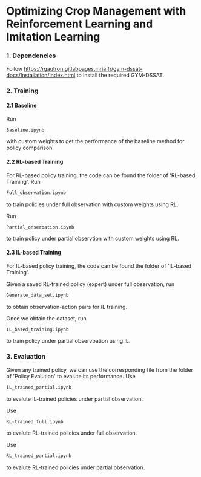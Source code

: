 # Optimizing Crop Management with Reinforcement Learning and Imitation Learning

### 1. Dependencies
Follow https://rgautron.gitlabpages.inria.fr/gym-dssat-docs/Installation/index.html to install the required GYM-DSSAT.

### 2. Training

#### 2.1 Baseline
Run 
```bash 
Baseline.ipynb
```
with custom weights to get the performance of the baseline method for policy comparison. 

#### 2.2 RL-based Training
For RL-based policy training, the code can be found the folder of 'RL-based Training'. 
Run 
```bash 
Full_observation.ipynb
```
to train policies under full observation with custom weights using RL. 

Run
```bash 
Partial_onserbation.ipynb
```
to train policy under partial observtion with custom weights using RL.

#### 2.3 IL-based Training
For IL-based policy training, the code can be found the folder of 'IL-based Training'. 

Given a saved RL-trained policy (expert) under full observation, run
```bash 
Generate_data_set.ipynb
```
to obtain observation-action pairs for IL training. 

Once we obtain the dataset, run 
```bash 
IL_based_training.ipynb
```
to train policy under partial observbation using IL.


### 3. Evaluation

Given any trained policy, we can use the corresponding file from the folder of 'Policy Evalution' to evalute its performance. 
Use 
```bash 
IL_trained_partial.ipynb
```
to evalute IL-trained policies under partial observation. 

Use 
```bash 
RL-trained_full.ipynb 
```
to evalute RL-trained policies under full observation.

Use 
```bash 
RL_trained_partial.ipynb
```
to evalute RL-trained policies under partial observation.
